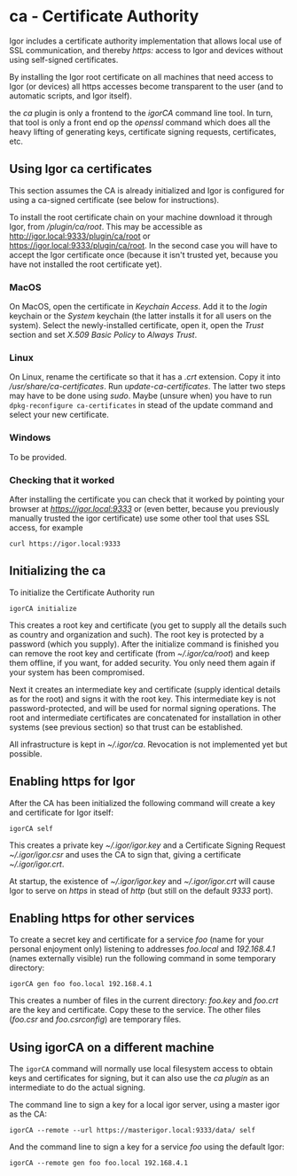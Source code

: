 # ca - Certificate Authority

Igor includes a certificate authority implementation that allows local use of SSL communication, and thereby _https:_ access to Igor and devices without using self-signed certificates.

By installing the Igor root certificate on all machines that need access to Igor (or devices) all https accesses become transparent to the user (and to automatic scripts, and Igor itself).

the _ca_ plugin is only a frontend to the _igorCA_ command line tool. In turn, that tool is only a front end op the _openssl_ command which does all the heavy lifting of generating keys, certificate signing requests, certificates, etc.

## Using Igor ca certificates

This section assumes the CA is already initialized and Igor is configured for using a ca-signed certificate (see below for instructions).

To install the root certificate chain on your machine download it through Igor, from _/plugin/ca/root_. This may be accessible as <http://igor.local:9333/plugin/ca/root> or <https://igor.local:9333/plugin/ca/root>. In the second case you will have to accept the Igor certificate once (because it isn't trusted yet, because you have not installed the root certificate yet).

### MacOS

On MacOS, open the certificate in _Keychain Access_. Add it to the _login_ keychain or the _System_ keychain (the latter installs it for all users on the system). Select the newly-installed certificate, open it, open the _Trust_ section and set _X.509 Basic Policy_ to _Always Trust_.

### Linux

On Linux, rename the certificate so that it has a _.crt_ extension. Copy it into _/usr/share/ca-certificates_. Run _update-ca-certificates_. The latter two steps may have to be done using _sudo_. Maybe (unsure when) you have to run `dpkg-reconfigure ca-certificates` in stead of the update command and select your new certificate.

### Windows

To be provided.

### Checking that it worked

After installing the certificate you can check that it worked by pointing your browser at _https://igor.local:9333_ or (even better, because you previously manually trusted the igor certificate) use some other tool that uses SSL access, for example

```
curl https://igor.local:9333
```

## Initializing the ca

To initialize the Certificate Authority run

```
igorCA initialize
```
This creates a root key and certificate (you get to supply all the details such as country and organization and such). The root key is protected by a password (which you supply). After the initialize command is finished you can remove the root key and certificate (from _~/.igor/ca/root_) and keep them offline, if you want, for added security. You only need them again if your system has been compromised.

Next it creates an intermediate key and certificate (supply identical details as for the root) and signs it with the root key. This intermediate key is not password-protected, and will be used for normal signing operations. The root and intermediate certificates are concatenated for installation in other systems (see previous section) so that trust can be established.

All infrastructure is kept in _~/.igor/ca_. Revocation is not implemented yet but possible.

## Enabling https for Igor

After the CA has been initialized the following command will create a key and certificate for Igor itself:

```
igorCA self
```

This creates a private key _~/.igor/igor.key_ and a Certificate Signing Request _~/.igor/igor.csr_ and uses the CA to sign that, giving a certificate _~/.igor/igor.crt_.

At startup, the existence of _~/.igor/igor.key_ and _~/.igor/igor.crt_ will cause Igor to serve on _https_ in stead of _http_ (but still on the default _9333_ port).

## Enabling https for other services

To create a secret key and certificate for a service _foo_ (name for your personal enjoyment only) listening to addresses _foo.local_ and _192.168.4.1_ (names externally visible) run the following command in some temporary directory:

```
igorCA gen foo foo.local 192.168.4.1
```

This creates a number of files in the current directory: _foo.key_ and _foo.crt_ are the key and certificate. Copy these to the service. The other files (_foo.csr_ and _foo.csrconfig_) are temporary files.

## Using igorCA on a different machine

The `igorCA` command will normally use local filesystem access to obtain keys and certificates for signing, but it can also use the _ca plugin_ as an intermediate to do the actual signing.

The command line to sign a key for a local igor server, using a master igor as the CA:

```
igorCA --remote --url https://masterigor.local:9333/data/ self
```
And the command line to sign a key for a service _foo_ using the default Igor:

```
igorCA --remote gen foo foo.local 192.168.4.1
```
